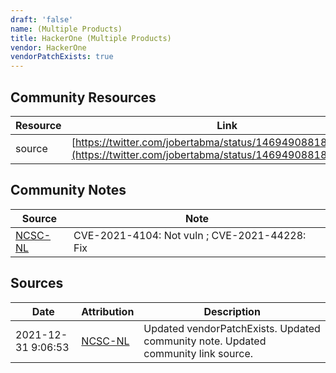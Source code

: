 ```yaml
---
draft: 'false'
name: (Multiple Products)
title: HackerOne (Multiple Products)
vendor: HackerOne
vendorPatchExists: true
---
```



## Community Resources
| Resource | Link |
| --- | --- |
| source | [https://twitter.com/jobertabma/status/1469490881854013444](https://twitter.com/jobertabma/status/1469490881854013444) |

## Community Notes
| Source | Note |
| --- | --- |
| [NCSC-NL](https://github.com/NCSC-NL/log4shell/blob/main/software/README.md) | CVE-2021-4104: Not vuln ; CVE-2021-44228: Fix </ul> |

## Sources
| Date | Attribution | Description |
| --- | --- | --- |
| 2021-12-31 9:06:53 | [NCSC-NL](https://github.com/NCSC-NL/log4shell/blob/main/software/README.md) | Updated vendorPatchExists. Updated community note. Updated community link source.  |
